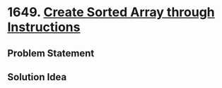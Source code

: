 # 1649. [Create Sorted Array through Instructions](https://leetcode.com/problems/create-sorted-array-through-instructions)

## Problem Statement

## Solution Idea

